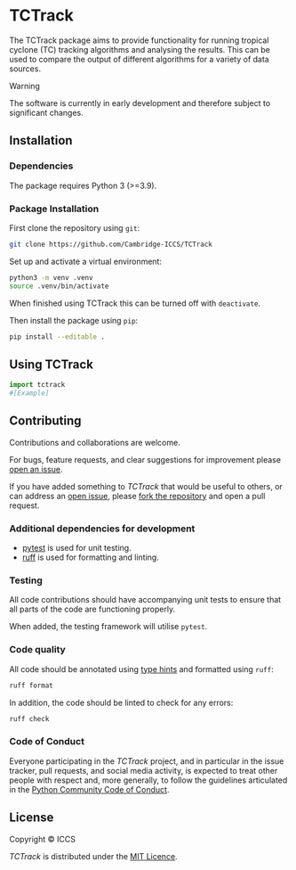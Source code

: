 # TCTrack

The TCTrack package aims to provide functionality for running tropical cyclone (TC)
tracking algorithms and analysing the results. This can be used to compare the output
of different algorithms for a variety of data sources.

> [!WARNING]  
> The software is currently in early development and therefore subject to significant
> changes.


## Installation

### Dependencies
The package requires Python 3 (>=3.9).

### Package Installation
First clone the repository using `git`:
```sh
git clone https://github.com/Cambridge-ICCS/TCTrack
```

Set up and activate a virtual environment:
```sh
python3 -m venv .venv
source .venv/bin/activate
```
When finished using TCTrack this can be turned off with `deactivate`.

Then install the package using `pip`:
```sh
pip install --editable .
```


## Using TCTrack
```python
import tctrack
#[Example]
```


## Contributing

Contributions and collaborations are welcome.

For bugs, feature requests, and clear suggestions for improvement please
[open an issue](https://github.com/Cambridge-ICCS/TCTrack/issues).

If you have added something to _TCTrack_ that would be useful to others, or can
address an [open issue](https://github.com/Cambridge-ICCS/TCTrack/issues), please
[fork the repository](https://github.com/Cambridge-ICCS/TCTrack/fork) and open a
pull request.

### Additional dependencies for development

- [pytest](https://docs.pytest.org/en/stable/) is used for unit testing.
- [ruff](https://docs.astral.sh/ruff/) is used for formatting and linting.

### Testing

All code contributions should have accompanying unit tests to ensure that all parts of
the code are functioning properly.

When added, the testing framework will utilise `pytest`.

### Code quality

All code should be annotated using [type hints](https://peps.python.org/pep-0484/) and
formatted using `ruff`:
```sh
ruff format
```

In addition, the code should be linted to check for any errors:
```sh
ruff check
```

### Code of Conduct
Everyone participating in the _TCTrack_ project, and in particular in the
issue tracker, pull requests, and social media activity, is expected to treat other
people with respect and, more generally, to follow the guidelines articulated in the
[Python Community Code of Conduct](https://www.python.org/psf/codeofconduct/).


## License

Copyright &copy; ICCS

*TCTrack* is distributed under the [MIT Licence](https://github.com/Cambridge-ICCS/TCTrack/blob/main/LICENSE).
